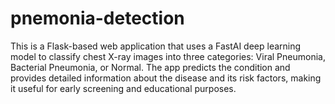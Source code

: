 # pnemonia-detection
This is a Flask-based web application that uses a FastAI deep learning model to classify chest X-ray images into three categories: Viral Pneumonia, Bacterial Pneumonia, or Normal. The app predicts the condition and provides detailed information about the disease and its risk factors, making it useful for early screening and educational purposes.
